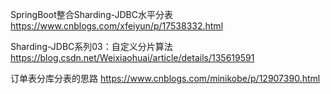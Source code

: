 



SpringBoot整合Sharding-JDBC水平分表 https://www.cnblogs.com/xfeiyun/p/17538332.html


Sharding-JDBC系列03：自定义分片算法 https://blog.csdn.net/Weixiaohuai/article/details/135619591


订单表分库分表的思路 https://www.cnblogs.com/minikobe/p/12907390.html